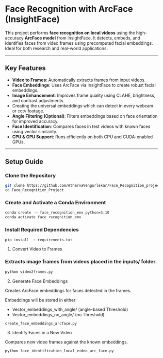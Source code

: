 # Face Recognition with ArcFace (InsightFace)

This project performs **face recognition on local videos** using the high-accuracy **ArcFace model** from InsightFace. It detects, embeds, and identifies faces from video frames using precomputed facial embeddings. Ideal for both research and real-world applications.

---

## Key Features

- **Video to Frames**: Automatically extracts frames from input videos.
- **Face Embeddings**: Uses ArcFace via InsightFace to create robust facial embeddings.
- **Image Enhancement**: Improves frame quality using CLAHE, brightness, and contrast adjustments.
- Creating the universal embeddings which can detect in every webcam or cctv footage.
- **Angle Filtering (Optional)**: Filters embeddings based on face orientation for improved accuracy.
- **Face Identification**: Compares faces in test videos with known faces using vector similarity.
- **CPU & GPU Support**: Runs efficiently on both CPU and CUDA-enabled GPUs.

---

##  Setup Guide

### Clone the Repository

```bash
git clone https://github.com/AtharvaVengurlekar/Face_Recognition_project.git
cd Face_Recognition_Project
```

### Create and Activate a Conda Environment

```bash
conda create -n face_recognition_env python=3.10
conda activate face_recognition_env
```

### Install Required Dependencies

```bash
pip install -r requirements.txt
```

 1. Convert Video to Frames

### Extracts image frames from videos placed in the inputs/ folder.
```bash
python video2frames.py
```

 2. Generate Face Embeddings

Creates ArcFace embeddings for faces detected in the frames.

Embeddings will be stored in either:

- Vector_embeddings_with_angle/ (angle-based Threshold)
- Vector_embeddings_no_angle/ (no Threshold)
```bash
create_face_embeddings_arcface.py
```

 3. Identify Faces in a New Video

Compares new video frames against the known embeddings.
```bash
python face_identification_local_video_arc_face.py
```


